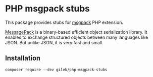 # PHP msgpack stubs

This package provides stubs for [msgpack](https://github.com/msgpack/msgpack-php) PHP extension.

[MessagePack](https://msgpack.org/) is a binary-based efficient object serialization library.
It enables to exchange structured objects between many languages like JSON.
But unlike JSON, it is very fast and small.

## Installation
`composer require --dev gilek/php-msgpack-stubs`